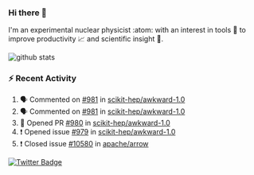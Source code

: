 ### Hi there 👋 

I'm an experimental nuclear physicist :atom: with an interest in tools :wrench: to improve productivity :chart_with_upwards_trend: and scientific insight :telescope:.

![github stats](https://github-readme-stats.vercel.app/api?username=agoose77&show_icons=true&hide_rank=true&hide_title=true&bg_color=30,e76445,904e95&text_color=efe3ec&icon_color=efe3ec)
<!--
**agoose77/agoose77** is a ✨ _special_ ✨ repository because its `README.md` (this file) appears on your GitHub profile.

Here are some ideas to get you started:

- 🔭 I’m currently working on ...
- 🌱 I’m currently learning ...
- 👯 I’m looking to collaborate on ...
- 🤔 I’m looking for help with ...
- 💬 Ask me about ...
- 📫 How to reach me: ...
- 😄 Pronouns: ...
- ⚡ Fun fact: ...
-->

### :zap: Recent Activity
<!--START_SECTION:activity-->
1. 🗣 Commented on [#981](https://github.com/scikit-hep/awkward-1.0/issues/981) in [scikit-hep/awkward-1.0](https://github.com/scikit-hep/awkward-1.0)
2. 🗣 Commented on [#981](https://github.com/scikit-hep/awkward-1.0/issues/981) in [scikit-hep/awkward-1.0](https://github.com/scikit-hep/awkward-1.0)
3. 💪 Opened PR [#980](https://github.com/scikit-hep/awkward-1.0/pull/980) in [scikit-hep/awkward-1.0](https://github.com/scikit-hep/awkward-1.0)
4. ❗️ Opened issue [#979](https://github.com/scikit-hep/awkward-1.0/issues/979) in [scikit-hep/awkward-1.0](https://github.com/scikit-hep/awkward-1.0)
5. ❗️ Closed issue [#10580](https://github.com/apache/arrow/issues/10580) in [apache/arrow](https://github.com/apache/arrow)
<!--END_SECTION:activity-->


[![Twitter Badge](https://img.shields.io/twitter/follow/agoose77?style=flat-square&logo=Twitter&logoColor=white&color=cornflowerblue)](https://twitter.com/agoose77)
